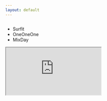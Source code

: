 ```yaml
---
layout: default
---
```

<!-- Mailchimp -->
<script id="mcjs">!function(c,h,i,m,p){m=c.createElement(h),p=c.getElementsByTagName(h)[0],m.async=1,m.src=i,p.parentNode.insertBefore(m,p)}(document,"script","https://chimpstatic.com/mcjs-connected/js/users/5b6603b2131042d4016f6d41b/7e2f79a9fc047ccfb5d69b1c4.js");</script>

<script>
  window.onload = function() {
    var header = document.getElementsByTagName('header')[0];
    header.style.display = "none";
  }
    openTab('evt', 'surfit');
    function openTab(evt, tabName) {
        var i, tabContent, tabLinks;
        // 전체 tabContent를 display: none 으로 변경함
        tabContent = document.getElementsByClassName("tabContent");
        for (i = 0; i < tabContent.length; i++) {
            tabContent[i].style.display = "none";
        }
        // 탭 네비게이션 전체를 class를 active에서 normal로, 클릭한 탭의 class를 normal 에서 active로 변경함
        tabLinks = document.getElementsByClassName("tabLinks");
        for (i = 0; i < tabLinks.length; i++) {
            tabLinks[i].className = tabLinks[i].className.replace(" active", " normal");
        }
        document.getElementById(tabName).style.display = "block";
        evt.currentTarget.className = evt.currentTarget.className.replace(" normal", " active");
    }
</script>
<div class="o-grid">
    <div class='c-header o-grid__col o-grid__col--full'>
      <div class='c-header__inner' style='display: flex; justify-content: space-between;'>
        <ul class='c-nav c-nav-list'>
          <li role='presentation'>
            <a class="c-nav__link tabLinks active" onclick="openTab(event, 'surfit')">Surfit</a>
          </li>
          <li role='presentation'>
            <a class="c-nav__link tabLinks normal" onclick="openTab(event, 'oneoneone')">OneOneOne</a>
          </li>
          <li role='presentation'>
            <a class="c-nav__link tabLinks normal" onclick="openTab(event, 'mixday')">MixDay</a>
          </li>
        </ul>
      </div>
    </div>
</div>
<div id="surfit" class="tabContent" style="display: block">
    <iframe src="https://surfit.io/" class="iframe-content"></iframe>
</div>
<div id="oneoneone" class="tabContent" style="display: none">
    <iframe src="https://oneoneone.kr/" class="iframe-content"></iframe>
</div>
<div id="mixday" class="tabContent" style="display: none">
    <iframe src="https://mix.day/" class="iframe-content"></iframe>
</div>